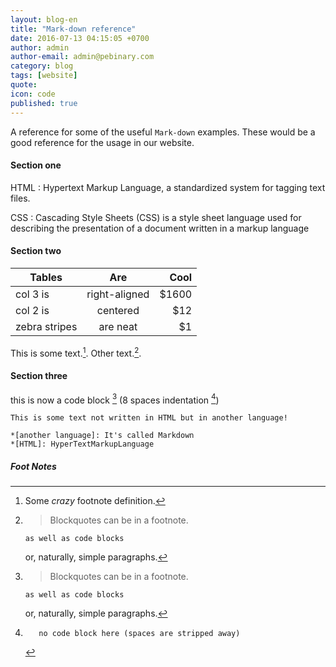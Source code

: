 ```yaml
---
layout: blog-en
title: "Mark-down reference"
date: 2016-07-13 04:15:05 +0700
author: admin
author-email: admin@pebinary.com
category: blog
tags: [website]
quote:
icon: code
published: true
---
```


A reference for some of the useful `Mark-down` examples. These would be a good reference for the usage in our website.

#### Section one

HTML
: Hypertext Markup Language, a standardized system for tagging text files.

CSS
: Cascading Style Sheets (CSS) is a style sheet language used for describing the presentation of a document written in a markup language

#### Section two

| Tables        | Are           | Cool  |
| ------------- |:-------------:| -----:|
| col 3 is      | right-aligned | $1600 |
| col 2 is      | centered      |   $12 |
| zebra stripes | are neat      |    $1 |


This is some text.[^1]. Other text.[^footnote].

#### Section three

this is now a code block [^footnote] (8 spaces indentation [^other-note])

```
This is some text not written in HTML but in another language!

*[another language]: It's called Markdown
*[HTML]: HyperTextMarkupLanguage
```

##### Foot Notes

[^1]: Some *crazy* footnote definition.

[^footnote]:
    > Blockquotes can be in a footnote.

        as well as code blocks

    or, naturally, simple paragraphs.

[^other-note]:       no code block here (spaces are stripped away)
